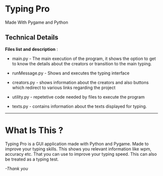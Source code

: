 # Typing Pro
Made With Pygame and Python

## Technical Details

**Files list and description** : 
- main.py - The main execution of the program, it shows the option to get to know the details about the creators or transition to the main typing.
    
- runMessage.py - Shows and executes the typing interface

- creators.py - shows information about the creators and also buttons which redirect to various links regarding the project

- utility.py - repetetive code needed by files to execute the program

- texts.py - contains information about the texts displayed for typing.

---

# What Is This ?

Typing Pro is a GUI application made with Python and Pygame. Made to improve your typing skills. This shows you relevant information like wpm, accuracy etc. That you can use to improve your typing speed. This can also be treated as a typing test. 


*-Thank you* 
